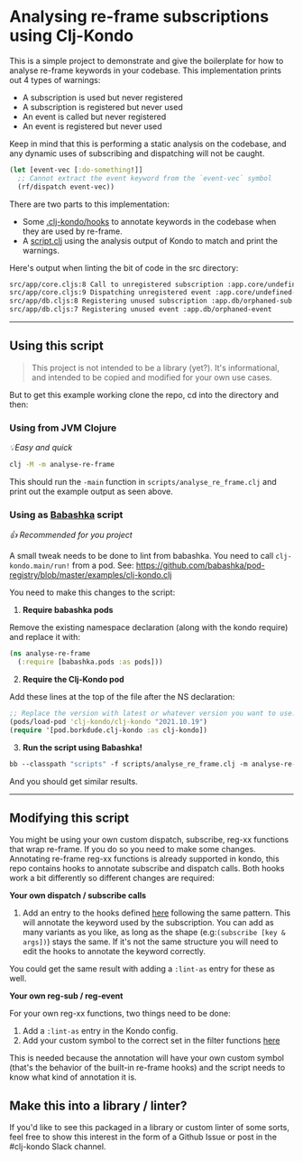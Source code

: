 # Analysing re-frame subscriptions using Clj-Kondo

This is a simple project to demonstrate and give the boilerplate for how to
analyse re-frame keywords in your codebase. This implementation prints out 4
types of warnings:

- A subscription is used but never registered
- A subscription is registered but never used
- An event is called but never registered
- An event is registered but never used

Keep in mind that this is performing a static analysis on the codebase, and any
dynamic uses of subscribing and dispatching will not be caught.

```clojure
(let [event-vec [:do-something!]]
  ;; Cannot extract the event keyword from the `event-vec` symbol
  (rf/dispatch event-vec)) 
```

There are two parts to this implementation:

- Some [.clj-kondo/hooks](https://github.com/yannvanhalewyn/kondo-register-keyword/blob/master/.clj-kondo/hooks/re_frame2.clj)
  to annotate keywords in the codebase when they are used by re-frame.
- A [script.clj](https://github.com/yannvanhalewyn/kondo-register-keyword/blob/master/scripts/lint.clj)
  using the analysis output of Kondo to match and print the warnings.

Here's output when linting the bit of code in the src directory:

``` sh
src/app/core.cljs:8 Call to unregistered subscription :app.core/undefined-sub
src/app/core.cljs:9 Dispatching unregistered event :app.core/undefined-event
src/app/db.cljs:8 Registering unused subscription :app.db/orphaned-sub
src/app/db.cljs:7 Registering unused event :app.db/orphaned-event
```

---

## Using this script

> This project is not intended to be a library (yet?). It's informational, and
> intended to be copied and modified for your own use cases.

But to get this example working clone the repo, cd into the directory and then:

### Using from JVM Clojure  
_💡Easy and quick_

``` sh
clj -M -m analyse-re-frame
```

This should run the `-main` function in `scripts/analyse_re_frame.clj` and print
out the example output as seen above.

### Using as [Babashka](https://github.com/babashka/babashka) script 
_👍 Recommended for you project_

A small tweak needs to be done to lint from babashka. You need to call
`clj-kondo.main/run!` from a pod. See:
https://github.com/babashka/pod-registry/blob/master/examples/clj-kondo.clj

You need to make this changes to the script:

1) **Require babashka pods**

Remove the existing namespace declaration (along with the kondo require) and
replace it with:

```clojure
(ns analyse-re-frame
  (:require [babashka.pods :as pods]))
```

2) **Require the Clj-Kondo pod**

Add these lines at the top of the file after the NS declaration:

```clojure
;; Replace the version with latest or whatever version you want to use.
(pods/load-pod 'clj-kondo/clj-kondo "2021.10.19") 
(require '[pod.borkdude.clj-kondo :as clj-kondo])
```

3) **Run the script using Babashka!**


``` clojure
bb --classpath "scripts" -f scripts/analyse_re_frame.clj -m analyse-re-frame/-main
```

And you should get similar results.

---

## Modifying this script

You might be using your own custom dispatch, subscribe, reg-xx functions that
wrap re-frame. If you do so you need to make some changes. Annotating re-frame
reg-xx functions is already supported in kondo, this repo contains hooks to
annotate subscribe and dispatch calls. Both hooks work a bit differently so
different changes are required:

**Your own dispatch / subscribe calls**

1. Add an entry to the hooks defined
[here](https://github.com/yannvanhalewyn/analyze-re-frame-usage-with-clj-kondo/blob/master/scripts/analyse_re_frame.clj#L14)
following the same pattern. This will annotate the keyword used by the
subscription. You can add as many variants as you like, as long as the shape
(e.g:`(subscribe [key & args])`) stays the same. If it's not the same structure
you will need to edit the hooks to annotate the keyword correctly.

You could get the same result with adding a `:lint-as` entry for these as well.

**Your own reg-sub / reg-event**

For your own reg-xx functions, two things need to be done:

1. Add a `:lint-as` entry in the Kondo config.
2. Add your custom symbol to the correct set in the filter functions [here](https://github.com/yannvanhalewyn/analyze-re-frame-usage-with-clj-kondo/blob/master/scripts/analyse_re_frame.clj#L26)

This is needed because the annotation will have your own custom symbol (that's
the behavior of the built-in re-frame hooks) and the script needs to know what
kind of annotation it is.

## Make this into a library / linter?

If you'd like to see this packaged in a library or custom linter of some sorts,
feel free to show this interest in the form of a Github Issue or post in the
#clj-kondo Slack channel.
